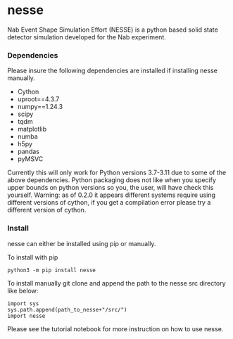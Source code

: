 # nesse
Nab Event Shape Simulation Effort (NESSE) is a python based solid state detector simulation developed for the Nab experiment. 


### Dependencies
Please insure the following dependencies are installed if installing nesse manually.

- Cython
- uproot==4.3.7
- numpy==1.24.3
- scipy
- tqdm
- matplotlib
- numba
- h5py
- pandas
- pyMSVC

Currently this will only work for Python versions 3.7-3.11 due to some of the above dependencies. Python packaging does not like when you specify upper bounds on python versions so you, the user, will have check this yourself.
Warning: as of 0.2.0 it appears different systems require using different versions of cython, if you get a compilation error please try a different version of cython. 

### Install
nesse can either be installed using pip or manually.

To install with pip 

```
python3 -m pip install nesse
```

To install manually git clone and append the path to the nesse src directory like below:
```
import sys
sys.path.append(path_to_nesse+"/src/")
import nesse
```

Please see the tutorial notebook for more instruction on how to use nesse. 
